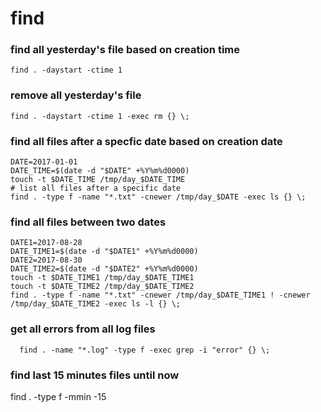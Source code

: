# find

### find all yesterday's file based on creation time
```
find . -daystart -ctime 1
```

### remove all yesterday's file
```
find . -daystart -ctime 1 -exec rm {} \;
```

### find all files after a specfic date based on creation date
```
DATE=2017-01-01
DATE_TIME=$(date -d "$DATE" +%Y%m%d0000)
touch -t $DATE_TIME /tmp/day_$DATE_TIME
# list all files after a specific date 
find . -type f -name "*.txt" -cnewer /tmp/day_$DATE -exec ls {} \;
```

### find all files between two dates
```
DATE1=2017-08-28
DATE_TIME1=$(date -d "$DATE1" +%Y%m%d0000)
DATE2=2017-08-30
DATE_TIME2=$(date -d "$DATE2" +%Y%m%d0000)
touch -t $DATE_TIME1 /tmp/day_$DATE_TIME1
touch -t $DATE_TIME2 /tmp/day_$DATE_TIME2
find . -type f -name "*.txt" -cnewer /tmp/day_$DATE_TIME1 ! -cnewer /tmp/day_$DATE_TIME2 -exec ls -l {} \;
```

### get all errors from all log files
```
  find . -name "*.log" -type f -exec grep -i "error" {} \;
```

### find last 15 minutes files until now
find . -type f -mmin -15
